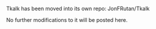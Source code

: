 Tkalk has been moved into its own repo: JonFRutan/Tkalk

No further modifications to it will be posted here.

